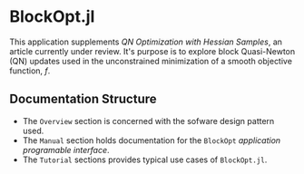 # BlockOpt.jl

This application supplements _QN Optimization with Hessian Samples_, an article currently under review. It's purpose is to explore block Quasi-Newton (QN) updates used in the unconstrained minimization of a smooth objective function, $f$. 

## Documentation Structure

- The `Overview` section is concerned with the sofware design pattern used.
- The `Manual` section holds documentation for the `BlockOpt` _application programable interface_.
- The `Tutorial` sections provides typical use cases of `BlockOpt.jl`.



